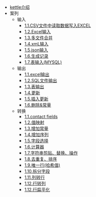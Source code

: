 

* [kettle介绍](docs/introudce.md)
* 案列
  * 输入
    * [1.1.CSV文件中读取数据写入EXCEL](docs/csv_to_excel.md)
    * [1.2.Excel输入](docs/excel_input.md)
    * [1.3.多文件合并](docs/multi_file_merge.md)
    * [1.4.xmL输入](docs/getdata_from_xml.md)
    * [1.5.json输入](docs/getdata_from_json.md)
    * [1.6.生成记录](docs/gen_data.md)
    * [1.7.表输入(MYSQL)](docs/table.md)
  * 输出 
    * [1.1.excel输出](docs/excel_output.md)
    * [1.2.SQL文件输出](docs/sql_output.md)
    * [1.3.表输出](docs/table_output.md)
    * [1.4.更新](docs/update_output.md)
    * [1.5.插入更新](docs/ins_update_output.md)
    * [1.6.删除&常量](docs/del_output.md)
  * 转换
    * [1.1.contact fields](docs/contact_fileds.md)
    * [1.2.值映射](docs/value_map.md)
    * [1.3.增加常量](docs/constant.md)
    * [1.4.增加序列](docs/add_seq.md)
    * [1.5.字段选择](docs/select.md)
    * [1.6.计算器](docs/calc.md)
    * [1.7.字符串剪贴、替换、操作](docs/str_cat_replace.md)
    * [1.8.去重复、排序](docs/del_rep_sort.md)
    * [1.9.唯一行(哈希值)](docs/hash_value.md)
    * [1.10.拆分字段](docs/split_value.md)
    * [1.11.列转行](docs/cloumn_to_rows.md)
    * [1.12.行转列](docs/row_to_cloumn.md)
    * [1.12.行扁平化](docs/row_flattening.md)
    
    
    
    
    
    